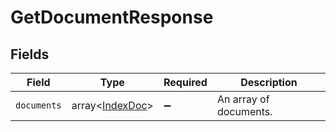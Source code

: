# GetDocumentResponse


## Fields

| Field                                              | Type                                               | Required                                           | Description                                        |
| -------------------------------------------------- | -------------------------------------------------- | -------------------------------------------------- | -------------------------------------------------- |
| `documents`                                        | array<[IndexDoc](../../models/shared/IndexDoc.md)> | :heavy_minus_sign:                                 | An array of documents.                             |